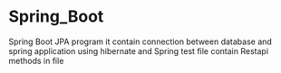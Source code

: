 # Spring_Boot
Spring Boot JPA program it contain connection between database and spring application using hibernate
and Spring test file contain Restapi methods in file
